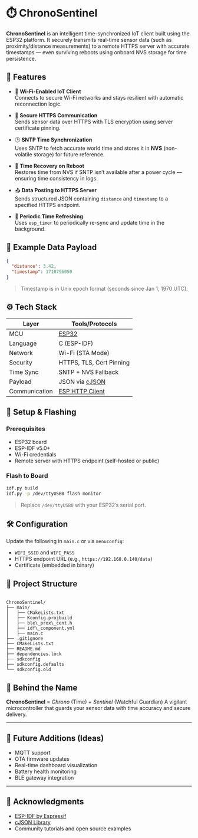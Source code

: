 


# ⏱️ ChronoSentinel

**ChronoSentinel** is an intelligent time-synchronized IoT client built using the ESP32 platform. It securely transmits real-time sensor data (such as proximity/distance measurements) to a remote HTTPS server with accurate timestamps — even surviving reboots using onboard NVS storage for time persistence.

## 🚀 Features

- 📡 **Wi-Fi-Enabled IoT Client**  
  Connects to secure Wi-Fi networks and stays resilient with automatic reconnection logic.

- 🔐 **Secure HTTPS Communication**  
  Sends sensor data over HTTPS with TLS encryption using server certificate pinning.

- 🕒 **SNTP Time Synchronization**  
  Uses SNTP to fetch accurate world time and stores it in **NVS** (non-volatile storage) for future reference.

- 💾 **Time Recovery on Reboot**  
  Restores time from NVS if SNTP isn’t available after a power cycle — ensuring time consistency in logs.

- 📤 **Data Posting to HTTPS Server**  
  Sends structured JSON containing `distance` and `timestamp` to a specified HTTPS endpoint.

- 🔁 **Periodic Time Refreshing**  
  Uses `esp_timer` to periodically re-sync and update time in the background.

## 📡 Example Data Payload

```json
{
  "distance": 3.42,
  "timestamp": 1718796050
}
````

> Timestamp is in Unix epoch format (seconds since Jan 1, 1970 UTC).

## ⚙️ Tech Stack

| Layer         | Tools/Protocols                                                                                                             |
| ------------- | --------------------------------------------------------------------------------------------------------------------------- |
| MCU           | [ESP32](https://www.espressif.com/)                                                                                         |
| Language      | C (ESP-IDF)                                                                                                                 |
| Network       | Wi-Fi (STA Mode)                                                                                                            |
| Security      | HTTPS, TLS, Cert Pinning                                                                                                    |
| Time Sync     | SNTP + NVS Fallback                                                                                                         |
| Payload       | JSON via [cJSON](https://github.com/DaveGamble/cJSON)                                                                       |
| Communication | [ESP HTTP Client](https://docs.espressif.com/projects/esp-idf/en/latest/esp32/api-reference/protocols/esp_http_client.html) |

## 🔧 Setup & Flashing

### Prerequisites

* ESP32 board
* ESP-IDF v5.0+
* Wi-Fi credentials
* Remote server with HTTPS endpoint (self-hosted or public)

### Flash to Board

```bash
idf.py build
idf.py -p /dev/ttyUSB0 flash monitor
```

> Replace `/dev/ttyUSB0` with your ESP32’s serial port.

## 🛠️ Configuration

Update the following in `main.c` or via `menuconfig`:

* `WIFI_SSID` and `WIFI_PASS`
* HTTPS endpoint URL (e.g., `https://192.168.0.140/data`)
* Certificate (embedded in binary)

## 📂 Project Structure
```

ChronoSentinel/
├── main/
│   ├── CMakeLists.txt
│   ├── Kconfig.projbuild
│   ├── ble\_prox\_cent.h
│   ├── idf\_component.yml
│   ├── main.c
├── .gitignore
├── CMakeLists.txt
├── README.md
├── dependencies.lock
├── sdkconfig
├── sdkconfig.defaults
└── sdkconfig.old

```



## 🧠 Behind the Name

**ChronoSentinel** = *Chrono* (Time) + *Sentinel* (Watchful Guardian)
A vigilant microcontroller that guards your sensor data with time accuracy and secure delivery.

---

## 🧩 Future Additions (Ideas)

* MQTT support
* OTA firmware updates
* Real-time dashboard visualization
* Battery health monitoring
* BLE gateway integration

---


## 🙌 Acknowledgments

* [ESP-IDF by Espressif](https://docs.espressif.com/)
* [cJSON Library](https://github.com/DaveGamble/cJSON)
* Community tutorials and open source examples

